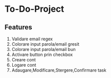 ﻿# To-Do-Project  

## Features  
1.  Validare email regex  
2.  Colorare input parola/email gresit  
3.  Colorare input parola/email bun  
4.  Activare button prin checkbox  
5.  Creare cont  
6.  Logare cont  
7.  Adaugare,Modificare,Stergere,Confirmare task  

